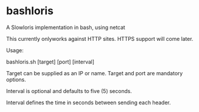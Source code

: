 # bashloris
A Slowloris implementation in bash, using netcat

This currently onlyworks against HTTP sites.  HTTPS support will come later.

Usage:

bashloris.sh [target] [port] [interval]

	
  Target can be supplied as an IP or name. Target and port are mandatory options.
  
  Interval is optional and defaults to five (5) seconds.
  
  Interval defines the time in seconds between sending each header.
